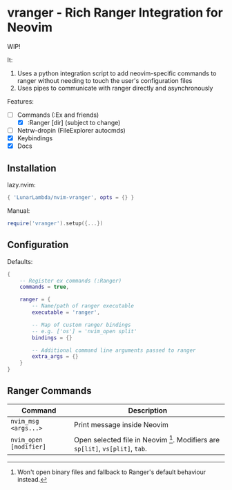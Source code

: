 # vranger - Rich Ranger Integration for Neovim

WIP!

It:

1. Uses a python integration script to add neovim-specific commands to ranger
   without needing to touch the user's configuration files
2. Uses pipes to communicate with ranger directly and asynchronously

Features:

- [ ] Commands (:Ex and friends)
    - [x] :Ranger \[dir\] (subject to change)
- [ ] Netrw-dropin (FileExplorer autocmds)
- [x] Keybindings
- [x] Docs

## Installation

lazy.nvim:

```lua
{ 'LunarLambda/nvim-vranger', opts = {} }
```

Manual:

```lua
require('vranger').setup({...})
```

## Configuration

Defaults:

```lua
{
    -- Register ex commands (:Ranger)
    commands = true,

    ranger = {
        -- Name/path of ranger executable
        executable = 'ranger',

        -- Map of custom ranger bindings
        -- e.g. ['os'] = 'nvim_open split'
        bindings = {}

        -- Additional command line arguments passed to ranger
        extra_args = {}
    }
}
```

## Ranger Commands

Command                | Description
-----------------------|----------------------------
`nvim_msg <args...>`   | Print message inside Neovim
`nvim_open [modifier]` | Open selected file in Neovim [^1]. Modifiers are `sp[lit]`, `vs[plit]`, `tab`.

[^1]: Won't open binary files and fallback to Ranger's default behaviour instead.
